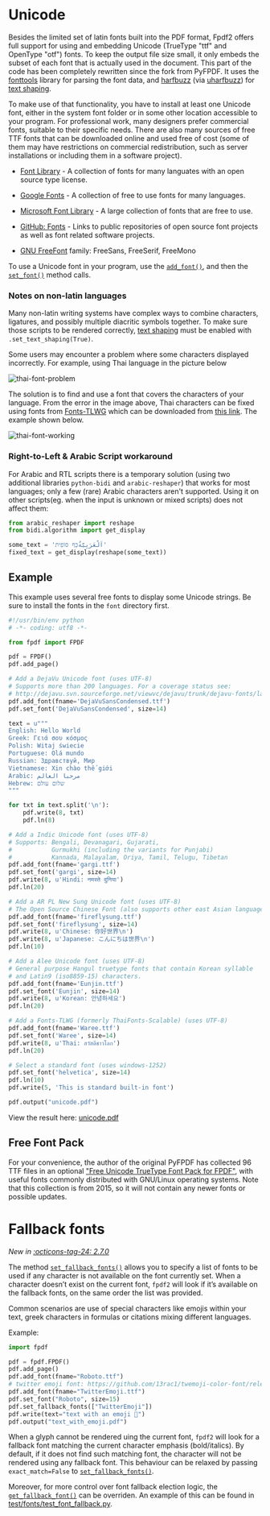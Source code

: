# Unicode #

Besides the limited set of latin fonts built into the PDF format, Fpdf2 offers full support for using and embedding Unicode (TrueType "ttf" and OpenType "otf") fonts. To keep the output file size small, it only embeds the subset of each font that is actually used in the document. This part of the code has been completely rewritten since the fork from PyFPDF. It uses the [fonttools](https://fonttools.readthedocs.io/en/latest/) library for parsing the font data, and [harfbuzz](https://harfbuzz.github.io/) (via [uharfbuzz](https://github.com/harfbuzz/uharfbuzz)) for [text shaping](TextShaping.html).

To make use of that functionality, you have to install at least one Unicode font, either in the system font folder or in some other location accessible to your program.
For professional work, many designers prefer commercial fonts, suitable to their specific needs. There are also many sources of free TTF fonts that can be downloaded online and used free of cost (some of them may have restrictions on commercial redistribution, such as server installations or including them in a software project).

  * [Font Library](https://fontlibrary.org/) - A collection of fonts for many languates with an open source type license.

  * [Google Fonts](https://fonts.google.com/) - A collection of free to use fonts for many languages.

  * [Microsoft Font Library](https://learn.microsoft.com/en-gb/typography/font-list/) - A large collection of fonts that are free to use.

  * [GitHub: Fonts](https://github.com/topics/fonts) - Links to public repositories of open source font projects as well as font related software projects.

  * [GNU FreeFont](http://www.gnu.org/software/freefont/) family: FreeSans,
FreeSerif, FreeMono

To use a Unicode font in your program, use the [`add_font()`](fpdf/fpdf.html#fpdf.fpdf.FPDF.add_font), and then the  [`set_font()`](fpdf/fpdf.html#fpdf.fpdf.FPDF.set_font) method calls.


### Notes on non-latin languages

Many non-latin writing systems have complex ways to combine characters, ligatures, and possibly multiple diacritic symbols together. To make sure those scripts to be rendered correctly, [text shaping](TextShaping.html) must be enabled with `.set_text_shaping(True)`. 

Some users may encounter a problem where some characters displayed incorrectly. For example, using Thai language in the picture below

![thai-font-problem](https://raw.githubusercontent.com/py-pdf/fpdf2/master/tutorial/thai-accent-error.png)

The solution is to find and use a font that covers the characters of your language.
From the error in the image above, Thai characters can be fixed using fonts from  [Fonts-TLWG](http://linux.thai.net/projects/fonts-tlwg/) which can be downloaded from
[this link](https://linux.thai.net/pub/thailinux/software/fonts-tlwg/fonts/). The example shown below.

![thai-font-working](https://raw.githubusercontent.com/py-pdf/fpdf2/master/tutorial/thai-accent-working.png)


### Right-to-Left & Arabic Script workaround

For Arabic and RTL scripts there is a temporary solution (using two additional libraries `python-bidi` and `arabic-reshaper`) that works for most languages; only a few (rare) Arabic characters aren't supported. Using it on other scripts(eg. when the input is unknown or mixed scripts) does not affect them:
```python
from arabic_reshaper import reshape
from bidi.algorithm import get_display

some_text = 'اَلْعَرَبِيَّةُכַּף סוֹפִית'
fixed_text = get_display(reshape(some_text))
```

## Example ##

This example uses several free fonts to display some Unicode strings. Be sure to
install the fonts in the `font` directory first.

```python
#!/usr/bin/env python
# -*- coding: utf8 -*-

from fpdf import FPDF

pdf = FPDF()
pdf.add_page()

# Add a DejaVu Unicode font (uses UTF-8)
# Supports more than 200 languages. For a coverage status see:
# http://dejavu.svn.sourceforge.net/viewvc/dejavu/trunk/dejavu-fonts/langcover.txt
pdf.add_font(fname='DejaVuSansCondensed.ttf')
pdf.set_font('DejaVuSansCondensed', size=14)

text = u"""
English: Hello World
Greek: Γειά σου κόσμος
Polish: Witaj świecie
Portuguese: Olá mundo
Russian: Здравствуй, Мир
Vietnamese: Xin chào thế giới
Arabic: مرحبا العالم
Hebrew: שלום עולם
"""

for txt in text.split('\n'):
    pdf.write(8, txt)
    pdf.ln(8)

# Add a Indic Unicode font (uses UTF-8)
# Supports: Bengali, Devanagari, Gujarati, 
#           Gurmukhi (including the variants for Punjabi) 
#           Kannada, Malayalam, Oriya, Tamil, Telugu, Tibetan
pdf.add_font(fname='gargi.ttf')
pdf.set_font('gargi', size=14)
pdf.write(8, u'Hindi: नमस्ते दुनिया')
pdf.ln(20)

# Add a AR PL New Sung Unicode font (uses UTF-8)
# The Open Source Chinese Font (also supports other east Asian languages)
pdf.add_font(fname='fireflysung.ttf')
pdf.set_font('fireflysung', size=14)
pdf.write(8, u'Chinese: 你好世界\n')
pdf.write(8, u'Japanese: こんにちは世界\n')
pdf.ln(10)

# Add a Alee Unicode font (uses UTF-8)
# General purpose Hangul truetype fonts that contain Korean syllable 
# and Latin9 (iso8859-15) characters.
pdf.add_font(fname='Eunjin.ttf')
pdf.set_font('Eunjin', size=14)
pdf.write(8, u'Korean: 안녕하세요')
pdf.ln(20)

# Add a Fonts-TLWG (formerly ThaiFonts-Scalable) (uses UTF-8)
pdf.add_font(fname='Waree.ttf')
pdf.set_font('Waree', size=14)
pdf.write(8, u'Thai: สวัสดีชาวโลก')
pdf.ln(20)

# Select a standard font (uses windows-1252)
pdf.set_font('helvetica', size=14)
pdf.ln(10)
pdf.write(5, 'This is standard built-in font')

pdf.output("unicode.pdf")
```


View the result here: 
[unicode.pdf](https://github.com/py-pdf/fpdf2/raw/master/tutorial/unicode.pdf)

## Free Font Pack ##

For your convenience, the author of the original PyFPDF has collected 96 TTF files in an optional 
["Free Unicode TrueType Font Pack for FPDF"](https://github.com/reingart/pyfpdf/releases/download/binary/fpdf_unicode_font_pack.zip), with useful fonts commonly distributed with GNU/Linux operating systems. Note that this collection is from 2015, so it will not contain any newer fonts or possible updates.


# Fallback fonts #

_New in [:octicons-tag-24: 2.7.0](https://github.com/py-pdf/fpdf2/blob/master/CHANGELOG.md)_

The method [`set_fallback_fonts()`](fpdf/fpdf.html#fpdf.fpdf.FPDF.set_fallback_fonts) allows you to specify a list of fonts to be used if any character is not available on the font currently set. When a character doesn’t exist on the current font, `fpdf2` will look if it’s available on the fallback fonts, on the same order the list was provided.

Common scenarios are use of special characters like emojis within your text, greek characters in formulas or citations mixing different languages.

Example:
```python
import fpdf

pdf = fpdf.FPDF()
pdf.add_page()
pdf.add_font(fname="Roboto.ttf")
# twitter emoji font: https://github.com/13rac1/twemoji-color-font/releases
pdf.add_font(fname="TwitterEmoji.ttf")
pdf.set_font("Roboto", size=15)
pdf.set_fallback_fonts(["TwitterEmoji"])
pdf.write(text="text with an emoji 🌭")
pdf.output("text_with_emoji.pdf")
```

When a glyph cannot be rendered uing the current font,
`fpdf2` will look for a fallback font matching the current character emphasis (bold/italics).
By default, if it does not find such matching font, the character will not be rendered using any fallback font. This behaviour can be relaxed by passing `exact_match=False` to [`set_fallback_fonts()`](fpdf/fpdf.html#fpdf.fpdf.FPDF.set_fallback_fonts).

Moreover, for more control over font fallback election logic,
the [`get_fallback_font()`](fpdf/fpdf.html#fpdf.fpdf.FPDF.get_fallback_font) can be overriden.
An example of this can be found in [test/fonts/test_font_fallback.py](https://github.com/py-pdf/fpdf2/blob/master/test/fonts/test_font_fallback.py).
